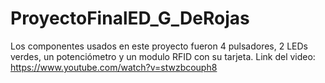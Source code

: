 # ProyectoFinalED_G_DeRojas
Los componentes usados en este proyecto fueron 4 pulsadores, 2 LEDs verdes, un potenciómetro y un modulo RFID con su tarjeta.
Link del video: https://www.youtube.com/watch?v=stwzbcouph8
